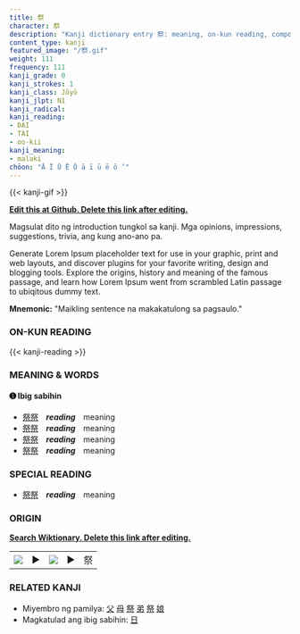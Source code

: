 ```yaml
---
title: 祭
character: 祭
description: "Kanji dictionary entry 祭: meaning, on-kun reading, compounds, origin, related kanji"
content_type: kanji
featured_image: "/祭.gif"
weight: 111
frequency: 111
kanji_grade: 0
kanji_strokes: 1
kanji_class: Jōyō
kanji_jlpt: N1
kanji_radical: 
kanji_reading: 
- DAI
- TAI
- oo-kii
kanji_meaning:
- malaki
chōon: "Ā Ī Ū Ē Ō ā ī ū ē ō ’"
---
```

[//]: # (Don't edit the line below. Kanji animated GIF code is automatically generated.)
{{< kanji-gif >}}

[//]: # (Edit below this line.)

**[Edit this at Github. Delete this link after editing.](https://github.com/tim0g/tim/tree/main/content/kanji/祭/index.md)**

Magsulat dito ng introduction tungkol sa kanji. Mga opinions, impressions, suggestions, trivia, ang kung ano-ano pa.

Generate Lorem Ipsum placeholder text for use in your graphic, print and web layouts, and discover plugins for your favorite writing, design and blogging tools. Explore the origins, history and meaning of the famous passage, and learn how Lorem Ipsum went from scrambled Latin passage to ubiqitous dummy text.
 
**Mnemonic:** "Maikling sentence na makakatulong sa pagsaulo."

### ON-KUN READING

[//]: # (Don't edit the line below. ON-KUN READING code is automatically generated.)
{{< kanji-reading >}}

### MEANING & WORDS

#### ➊ **Ibig sabihin**
  - [祭](../祭)[祭](../祭)　***reading***　meaning
  - [祭](../祭)[祭](../祭)　***reading***　meaning
  - [祭](../祭)[祭](../祭)　***reading***　meaning
  - [祭](../祭)[祭](../祭)　***reading***　meaning

### SPECIAL READING
  - [祭](../祭)[祭](../祭)　***reading***　meaning

### ORIGIN

**[Search Wiktionary. Delete this link after editing.](https://wiktionary.org/wiki/祭)**
<table class="kanji-table"><tr><td>
<img src="60px-祭-bronze.svg.png">
</td><td>▶</td><td>
<img src="60px-祭-oracle.svg.png">
</td><td>▶</td>
<td class="kanji-origin">祭</td>
</tr></table>

### RELATED KANJI
- Miyembro ng pamilya: [父](../父) [母](../母) [祭](../祭) [弟](../弟) [祭](../祭) [娘](../娘)
- Magkatulad ang ibig sabihin: [日](../日)
